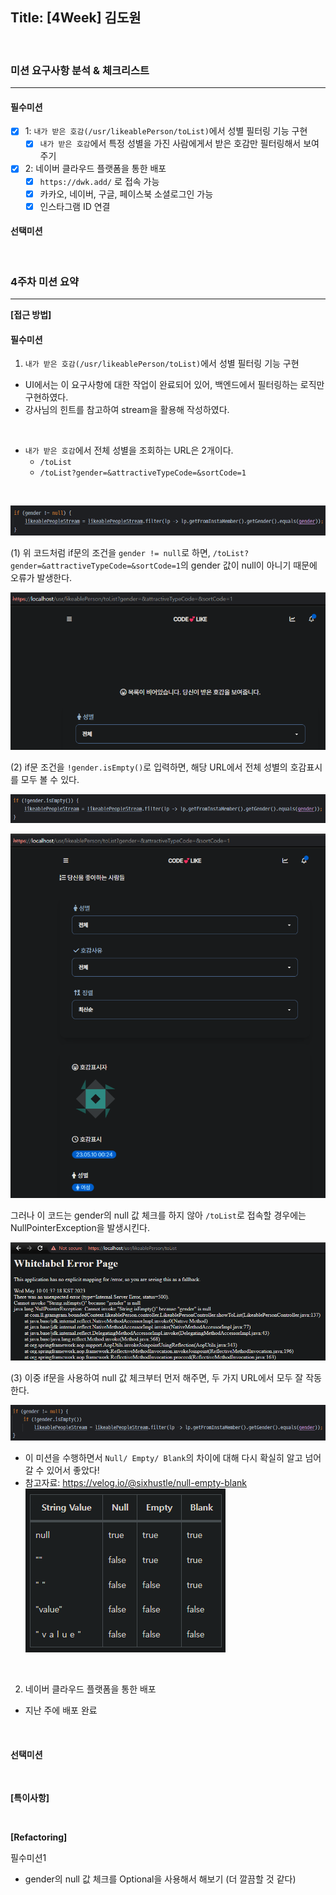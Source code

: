 ## Title: [4Week] 김도원

<br/>

### 미션 요구사항 분석 & 체크리스트

---

#### 필수미션

- [x] 1: `내가 받은 호감(/usr/likeablePerson/toList)`에서 성별 필터링 기능 구현
  - [x] `내가 받은 호감`에서 특정 성별을 가진 사람에게서 받은 호감만 필터링해서 보여주기
- [x] 2: 네이버 클라우드 플랫폼을 통한 배포
  - [x] `https://dwk.add/` 로 접속 가능
  - [x] 카카오, 네이버, 구글, 페이스북 소셜로그인 가능
  - [x] 인스타그램 ID 연결

#### 선택미션


<br/>

### 4주차 미션 요약

---

**[접근 방법]**

#### 필수미션

1. `내가 받은 호감(/usr/likeablePerson/toList)`에서 성별 필터링 기능 구현
- UI에서는 이 요구사항에 대한 작업이 완료되어 있어, 백엔드에서 필터링하는 로직만 구현하였다.
- 강사님의 힌트를 참고하여 stream을 활용해 작성하였다.

<br/>

- `내가 받은 호감`에서 전체 성별을 조회하는 URL은 2개이다.
  - `/toList`
  - `/toList?gender=&attractiveTypeCode=&sortCode=1`

<br/>

![img_9.png](img_9.png)

(1) 위 코드처럼 if문의 조건을 `gender != null`로 하면,
`/toList?gender=&attractiveTypeCode=&sortCode=1`의 gender 값이 null이 아니기 때문에 오류가 발생한다.


![img_8.png](img_8.png)

(2) if문 조건을 `!gender.isEmpty()`로 입력하면, 해당 URL에서 전체 성별의 호감표시를 모두 볼 수 있다.

![img_10.png](img_10.png)

![img_11.png](img_11.png)

그러나 이 코드는 gender의 null 값 체크를 하지 않아 `/toList`로 접속할 경우에는 NullPointerException을 발생시킨다.

![img_13.png](img_13.png)

(3) 이중 if문을 사용하여 null 값 체크부터 먼저 해주면, 두 가지 URL에서 모두 잘 작동한다.

![img_12.png](img_12.png)

- 이 미션을 수행하면서 `Null/ Empty/ Blank`의 차이에 대해 다시 확실히 알고 넘어갈 수 있어서 좋았다!
- 참고자료: https://velog.io/@sixhustle/null-empty-blank
![img_14.png](img_14.png)


<br/>

2. 네이버 클라우드 플랫폼을 통한 배포
- 지난 주에 배포 완료

<br/>

#### 선택미션

<br/>

**[특이사항]**



<br/>

**[Refactoring]**

필수미션1
- gender의 null 값 체크를 Optional을 사용해서 해보기 (더 깔끔할 것 같다)